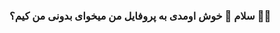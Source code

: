 <h3 aligen='center'> سلام 👋 خوش اومدی به پروفایل من  میخوای بدونی من کیم؟ 🤔🤔 </h3>
<img aligen='center' src =''>

